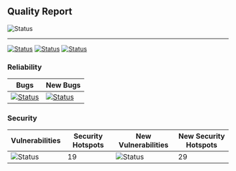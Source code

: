 ## Quality Report
![Status](https://img.shields.io/badge/Status-Failed-Red?style=for-the-badge)

---

[![Status](https://img.shields.io/badge/Security%20rating%20on%20New%20Code-B-red?style=for-the-badge)](https://www.google.com)
[![Status](https://img.shields.io/badge/coverage%20on%20new%20code-22.5%25-red?style=for-the-badge)](https://www.google.com)
[![Status](https://img.shields.io/badge/coverage-35.1%25-red?style=for-the-badge)](https://www.google.com)

### Reliability
| Bugs | New Bugs |
|-|-|
|[![Status](https://img.shields.io/badge/A-0-Green?style=for-the-badge)](https://www.google.com.br)|[![Status](https://img.shields.io/badge/A-0-Green?style=for-the-badge)](https://www.google.com.br)|

### Security
| Vulnerabilities | Security Hotspots | New Vulnerabilities | New Security Hotspots |
|-|-|-|-|
|![Status](https://img.shields.io/badge/B-1-brightgreen?style=for-the-badge)|19|![Status](https://img.shields.io/badge/C-10-yellow?style=for-the-badge)|29
